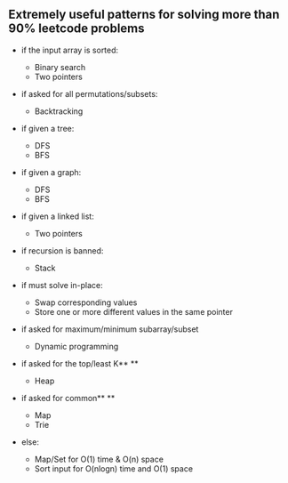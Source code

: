 ## Extremely useful patterns for solving more than 90% leetcode problems

* if the input array is sorted:

  * Binary search
  * Two pointers
* if asked for all permutations/subsets:

  * Backtracking
* if given a tree:

  * DFS
  * BFS
* if given a graph:

  * DFS
  * BFS
* if given a linked list:

  * Two pointers
* if recursion is banned:

  * Stack
* if must solve in-place:

  * Swap corresponding values
  * Store one or more different values in the same pointer
* if asked for maximum/minimum subarray/subset

  * Dynamic programming
* if asked for the top/least K** **

  * Heap
* if asked for common** **

  * Map
  * Trie
* else:

  * Map/Set for O(1) time & O(n) space
  * Sort input for O(nlogn) time and O(1) space
